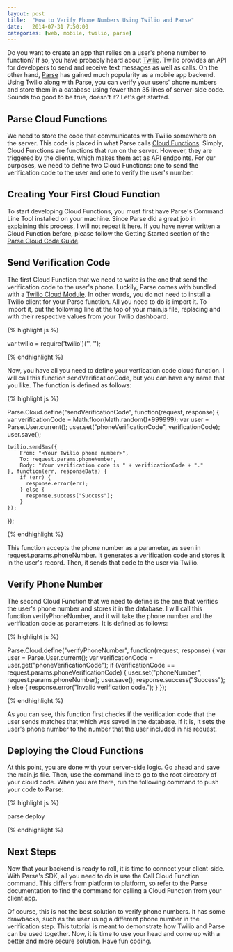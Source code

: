 ```yaml
---
layout: post
title:  "How to Verify Phone Numbers Using Twilio and Parse"
date:   2014-07-31 7:50:00
categories: [web, mobile, twilio, parse]
---
```


Do you want to create an app that relies on a user's phone number to function? If so, you have probably heard about [Twilio][twilio]. Twilio provides an API for developers to send and receive text messages as well as calls. On the other hand, [Parse][parse] has gained much popularity as a mobile app backend. Using Twilio along with Parse, you can verify your users' phone numbers and store them in a database using fewer than 35 lines of server-side code. Sounds too good to be true, doesn't it? Let's get started.

Parse Cloud Functions
---------------------
We need to store the code that communicates with Twilio somewhere on the server. This code is placed in what Parse calls [Cloud Functions][cloud-functions]. Simply, Cloud Functions are functions that run on the server. However, they are triggered by the clients, which makes them act as API endpoints. For our purposes, we need to define two Cloud Functions: one to send the verification code to the user and one to verify the user's number.

Creating Your First Cloud Function
----------------------------------
To start developing Cloud Functions, you must first have Parse's Command Line Tool installed on your machine. Since Parse did a great job in explaining this process, I will not repeat it here. If you have never written a Cloud Function before, please follow the Getting Started section of the [Parse Cloud Code Guide][cloud-code-guide].

Send Verification Code
----------------------
The first Cloud Function that we need to write is the one that send the verification code to the user's phone. Luckily, Parse comes with bundled with a [Twilio Cloud Module][twilio-cloud-module]. In other words, you do not need to install a Twilio client for your Parse function. All you need to do is import it. To import it, put the following line at the top of your main.js file, replacing <Your Twilio Account Sid> and <Your Twilio Auth Token> with their respective values from your Twilio dashboard.

{% highlight js %}

var twilio = require('twilio')('<Your Twilio Account Sid>', '<Your Twilio Auth Token>');

{% endhighlight %}

Now, you have all you need to define your verfication code cloud function. I will call this function sendVerificationCode, but you can have any name that you like. The function is defined as follows:

{% highlight js %}

Parse.Cloud.define("sendVerificationCode", function(request, response) {
	var verificationCode = Math.floor(Math.random()*999999);
	var user = Parse.User.current();
	user.set("phoneVerificationCode", verificationCode);
	user.save();
	
    twilio.sendSms({
	    From: "<Your Twilio phone number>",
	    To: request.params.phoneNumber,
	    Body: "Your verification code is " + verificationCode + "."
    }, function(err, responseData) { 
	    if (err) {
	      response.error(err);
	    } else { 
	      response.success("Success");
	    }
  	});
});

{% endhighlight %}

This function accepts the phone number as a parameter, as seen in request.params.phoneNumber. It generates a verification code and stores it in the user's record. Then, it sends that code to the user via Twilio.

Verify Phone Number
-------------------
The second Cloud Function that we need to define is the one that verifies the user's phone number and stores it in the database. I will call this function verifyPhoneNumber, and it will take the phone number and the verification code as parameters. It is defined as follows:

{% highlight js %}

Parse.Cloud.define("verifyPhoneNumber", function(request, response) {
	var user = Parse.User.current();
	var verificationCode = user.get("phoneVerificationCode");
	if (verificationCode == request.params.phoneVerificationCode) {
		user.set("phoneNumber", request.params.phoneNumber);
		user.save();
		response.success("Success");
	} else {
		response.error("Invalid verification code.");
	}
});

{% endhighlight %}

As you can see, this function first checks if the verification code that the user sends matches that which was saved in the database. If it is, it sets the user's phone number to the number that the user included in his request.

Deploying the Cloud Functions
-----------------------------
At this point, you are done with your server-side logic. Go ahead and save the main.js file. Then, use the command line to go to the root directory of your cloud code. When you are there, run the following command to push your code to Parse:

{% highlight js %}

parse deploy

{% endhighlight %}

Next Steps
----------
Now that your backend is ready to roll, it is time to connect your client-side. With Parse's SDK, all you need to do is use the Call Cloud Function command. This differs from platform to platform, so refer to the Parse documentation to find the command for calling a Cloud Function from your client app.

Of course, this is not the best solution to verify phone numbers. It has some drawbacks, such as the user using a different phone number in the verification step. This tutorial is meant to demonstrate how Twilio and Parse can be used together. Now, it is time to use your head and come up with a better and more secure solution. Have fun coding.

[twilio]: https://www.twilio.com/
[parse]: https://parse.com/
[cloud-functions]: https://www.parse.com/docs/cloud_code_guide
[cloud-code-guide]: https://parse.com/docs/cloud_code_guide
[twilio-cloud-module]: https://www.parse.com/docs/cloud_modules_guide#twilio